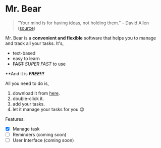 # Mr. Bear
> “Your mind is for having ideas, not holding them.”  – David Allen ([source](https://dansilvestre.com/productivity-quotes))

Mr. Bear is a **convenient and flexible** software that helps you to manage and track all your tasks. It's,
+ text-based
+ easy to learn
+ ~~FAST~~ *SUPER FAST* to use

**And it is ***FREE!!!***

All you need to do is,
1. download it from [here](https://github.com/Yufannnn/ip/releases). 
2. double-click it. 
3. add your tasks. 
4. let it manage your tasks for you 😉

Features:

- [x] Manage task
- [ ] Reminders (coming soon)
- [ ] User Interface (coming soon)